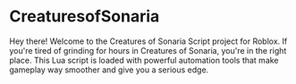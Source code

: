 # CreaturesofSonaria
Hey there! Welcome to the Creatures of Sonaria Script project for Roblox. If you're tired of grinding for hours in Creatures of Sonaria, you're in the right place. This Lua script is loaded with powerful automation tools that make gameplay way smoother and give you a serious edge.
